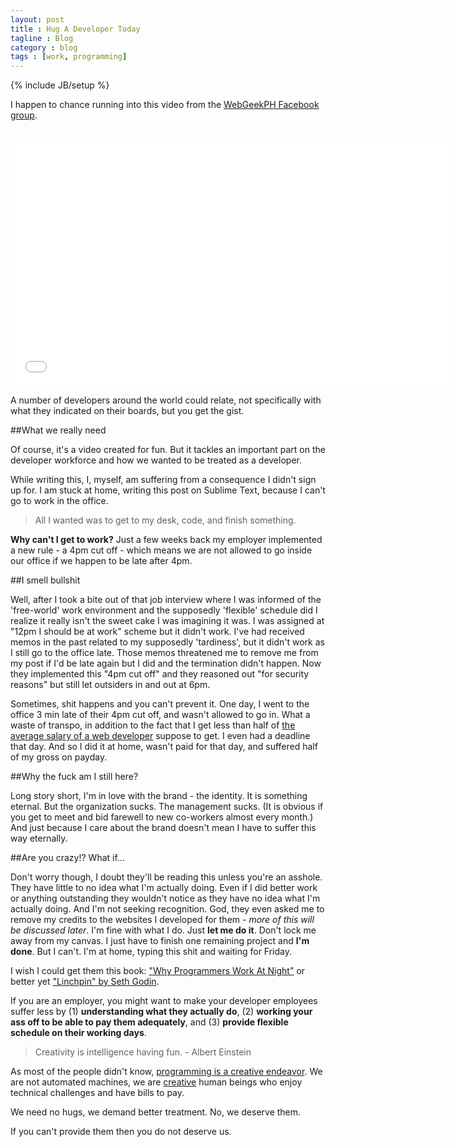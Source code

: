 ```yaml
---
layout: post
title : Hug A Developer Today
tagline : Blog
category : blog
tags : [work, programming]
---
```

{% include JB/setup %}

I happen to chance running into this video from the [WebGeekPH Facebook group](https://www.facebook.com/groups/webgeekph/).

<br />

<iframe width="700" height="394" src="//www.youtube.com/embed/1lqxORnQARw?rel=0" frameborder="0" allowfullscreen="1"> Hug a developer today </iframe>

A number of developers around the world could relate, not specifically with what they indicated on their boards, but you get the gist.

##What we really need

Of course, it's a video created for fun. But it tackles an important part on the developer workforce and how we wanted to be treated as a developer.

While writing this, I, myself, am suffering from a consequence I didn't sign up for. I am stuck at home, writing this post on Sublime Text, because I can't go to work in the office.

> All I wanted was to get to my desk, code, and finish something.

__Why can't I get to work?__ Just a few weeks back my employer implemented a new rule - a 4pm cut off - which means we are not allowed to go inside our office if we happen to be late after 4pm.

##I smell bullshit

Well, after I took a bite out of that job interview where I was informed of the 'free-world' work environment and the supposedly 'flexible' schedule did I realize it really isn't the sweet cake I was imagining it was. I was assigned at "12pm I should be at work" scheme but it didn't work. I've had received memos in the past related to my supposedly 'tardiness', but it didn't work as I still go to the office late. Those memos threatened me to remove me from my post if I'd be late again but I did and the termination didn't happen. Now they implemented this "4pm cut off" and they reasoned out "for security reasons" but still let outsiders in and out at 6pm.

Sometimes, shit happens and you can't prevent it. One day, I went to the office 3 min late of their 4pm cut off, and wasn't allowed to go in. What a waste of transpo, in addition to the fact that I get less than half of [the average salary of a web developer](http://www.staff.com/blog/wp-content/uploads/2012/02/MyStaff-Infograph_Average-Salaries.jpg) suppose to get. I even had a deadline that day. And so I did it at home, wasn't paid for that day, and suffered half of my gross on payday.

##Why the fuck am I still here?

Long story short, I'm in love with the brand - the identity. It is something eternal. But the organization sucks. The management sucks. (It is obvious if you get to meet and bid farewell to new co-workers almost every month.) And just because I care about the brand doesn't mean I have to suffer this way eternally.

##Are you crazy!? What if...

Don't worry though, I doubt they'll be reading this unless you're an asshole. They have little to no idea what I'm actually doing. Even if I did better work or anything outstanding they wouldn't notice as they have no idea what I'm actually doing. And I'm not seeking recognition. God, they even asked me to remove my credits to the websites I developed for them - *more of this will be discussed later*. I'm fine with what I do. Just __let me do it__. Don't lock me away from my canvas. I just have to finish one remaining project and **I'm done**. But I can't. I'm at home, typing this shit and waiting for Friday.

I wish I could get them this book: ["Why Programmers Work At Night"](https://leanpub.com/nightowls) or better yet ["Linchpin" by Seth Godin](http://amzn.to/18ekKGP).

If you are an employer, you might want to make your developer employees suffer less by (1) **understanding what they actually do**, (2) **working your ass off to be able to pay them adequately**, and (3) **provide flexible schedule on their working days**. 

> Creativity is intelligence having fun. - Albert Einstein

As most of the people didn't know, [programming is a creative endeavor](http://zachholman.com/posts/how-github-works-hours/). We are not automated machines, we are [creative](http://zachholman.com/posts/how-github-works-creativity/) human beings who enjoy technical challenges and have bills to pay.

We need no hugs, we demand better treatment. No, we deserve them. 

If you can't provide them then you do not deserve us.